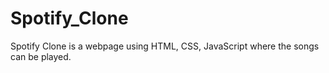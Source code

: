 # Spotify_Clone
Spotify Clone is a webpage using HTML, CSS, JavaScript where the songs can be played.
